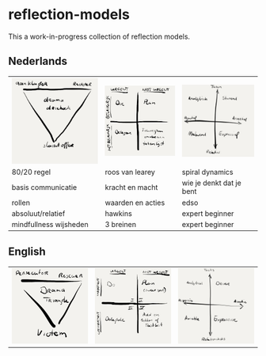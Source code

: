 # reflection-models

This a work-in-progress collection of reflection models.

## Nederlands

<table>
    <tr>
        <td>
            <a href="./articles/nl/dramadriehoek.md">
                <img src="./images/nl/dramadriehoek.jpg" alt="Dramadriehoek" width="300px">
            </a>
        </td>
        <td>
          <a href="./articles/nl/eisenhouwer-matrix.md">
            <img src="./images/nl/eisenhouwer-matrix.jpg" alt="Eisenhouwer Matrix" width="300px">
            </a>
        </td>
        <td>
        <a href="./articles/nl/social-styles.md">
            <img src="./images/nl/social-styles.jpg" alt="Social Styles" width="300px">
            </a>
        </td>
    </tr>
    <tr>
      <td>80/20 regel</td>
      <td>roos van learey</td>
      <td>spiral dynamics</td>
    </tr>
    <tr>
      <td>basis communicatie</td>
      <td>kracht en macht</td>
      <td>wie je denkt dat je bent</td>
    </tr>
    <tr>
      <td>rollen</td>
      <td>waarden en acties</td>
      <td>edso</td>
    </tr>
    <tr>
      <td>absoluut/relatief</td>
      <td>hawkins</td>
      <td>expert beginner</td>
    </tr>
    <tr>
      <td>mindfullness wijsheden</td>
      <td>3 breinen</td>
      <td>expert beginner</td>
    </tr>
</table>

## English

<table>
    <tr>
        <td><img src="./images/en/dramatriangle.jpg" alt="Dramatriangle" width="300px"></td>
        <td><img src="./images/en/eisenhouwer-matrix.jpg" alt="Eisenhouwer Matrix" width="300px"></td>
        <td><img src="./images/en/social-styles.jpg" alt="Social Styles" width="300px"></td>
    </tr>
</table>
